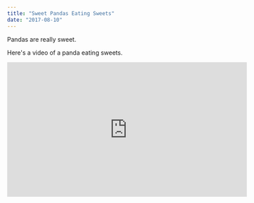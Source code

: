 ```yaml
---
title: "Sweet Pandas Eating Sweets"
date: "2017-08-10"
---
```


Pandas are really sweet.

Here's a video of a panda eating sweets.

<iframe
  width="560" height="315"      src="https://www.youtube.com/embed/embed/4n0xNbfJLR8"   frameborder="0" allowfullscreen>
</iframe>
